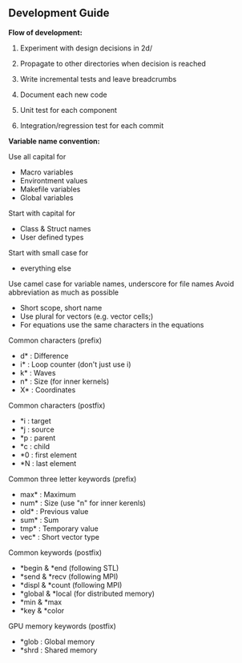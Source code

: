 ## Development Guide

**Flow of development:**

1. Experiment with design decisions in 2d/

2. Propagate to other directories when decision is reached

3. Write incremental tests and leave breadcrumbs

4. Document each new code

5. Unit test for each component

6. Integration/regression test for each commit


**Variable name convention:**

Use all capital for
 - Macro variables
 - Environtment values
 - Makefile variables
 - Global variables

Start with capital for
 - Class & Struct names
 - User defined types

Start with small case for
 - everything else

Use camel case for variable names, underscore for file names
Avoid abbreviation as much as possible
 - Short scope, short name
 - Use plural for vectors (e.g. vector<cell> cells;)
 - For equations use the same characters in the equations

Common characters (prefix)
 - d* : Difference
 - i* : Loop counter (don't just use i)
 - k* : Waves
 - n* : Size (for inner kernels)
 - X* : Coordinates

Common characters (postfix)
 - *i : target
 - *j : source
 - *p : parent
 - *c : child
 - *0 : first element
 - *N : last element

Common three letter keywords (prefix)
 - max* : Maximum
 - num* : Size (use "n" for inner kerenls)
 - old* : Previous value
 - sum* : Sum
 - tmp* : Temporary value
 - vec* : Short vector type

Common keywords (postfix)
 - *begin & *end (following STL)
 - *send & *recv (following MPI)
 - *displ & *count (following MPI)
 - *global & *local (for distributed memory)
 - *min & *max
 - *key & *color

GPU memory keywords (postfix)
 - *glob : Global memory
 - *shrd : Shared memory
